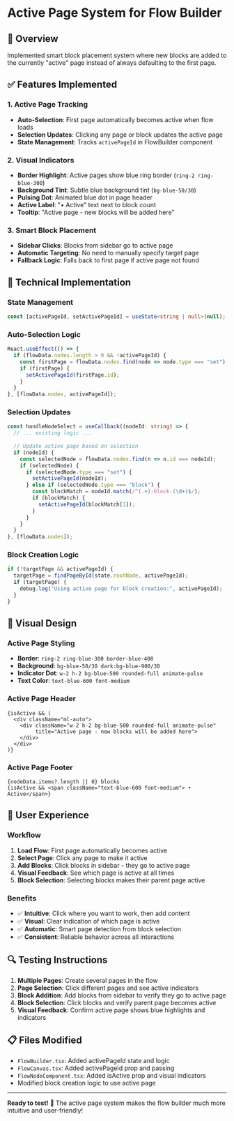 # Active Page System for Flow Builder

## 🎯 **Overview**
Implemented smart block placement system where new blocks are added to the currently "active" page instead of always defaulting to the first page.

## ✅ **Features Implemented**

### **1. Active Page Tracking**
- **Auto-Selection**: First page automatically becomes active when flow loads
- **Selection Updates**: Clicking any page or block updates the active page
- **State Management**: Tracks `activePageId` in FlowBuilder component

### **2. Visual Indicators**
- **Border Highlight**: Active pages show blue ring border (`ring-2 ring-blue-300`)  
- **Background Tint**: Subtle blue background tint (`bg-blue-50/30`)
- **Pulsing Dot**: Animated blue dot in page header
- **Active Label**: "• Active" text next to block count
- **Tooltip**: "Active page - new blocks will be added here"

### **3. Smart Block Placement**
- **Sidebar Clicks**: Blocks from sidebar go to active page
- **Automatic Targeting**: No need to manually specify target page
- **Fallback Logic**: Falls back to first page if active page not found

## 🔧 **Technical Implementation**

### **State Management** 
```typescript
const [activePageId, setActivePageId] = useState<string | null>(null);
```

### **Auto-Selection Logic**
```typescript
React.useEffect(() => {
  if (flowData.nodes.length > 0 && !activePageId) {
    const firstPage = flowData.nodes.find(node => node.type === "set");
    if (firstPage) {
      setActivePageId(firstPage.id);
    }
  }
}, [flowData.nodes, activePageId]);
```

### **Selection Updates**
```typescript
const handleNodeSelect = useCallback((nodeId: string) => {
  // ... existing logic ...
  
  // Update active page based on selection
  if (nodeId) {
    const selectedNode = flowData.nodes.find(n => n.id === nodeId);
    if (selectedNode) {
      if (selectedNode.type === "set") {
        setActivePageId(nodeId);
      } else if (selectedNode.type === "block") {
        const blockMatch = nodeId.match(/^(.+)-block-(\d+)$/);
        if (blockMatch) {
          setActivePageId(blockMatch[1]);
        }
      }
    }
  }
}, [flowData.nodes]);
```

### **Block Creation Logic**
```typescript
if (!targetPage && activePageId) {
  targetPage = findPageById(state.rootNode, activePageId);
  if (targetPage) {
    debug.log("Using active page for block creation:", activePageId);
  }
}
```

## 🎨 **Visual Design**

### **Active Page Styling**
- **Border**: `ring-2 ring-blue-300 border-blue-400`
- **Background**: `bg-blue-50/30 dark:bg-blue-900/30`
- **Indicator Dot**: `w-2 h-2 bg-blue-500 rounded-full animate-pulse`
- **Text Color**: `text-blue-600 font-medium`

### **Active Page Header**
```tsx
{isActive && (
  <div className="ml-auto">
    <div className="w-2 h-2 bg-blue-500 rounded-full animate-pulse" 
         title="Active page - new blocks will be added here">
    </div>
  </div>
)}
```

### **Active Page Footer**
```tsx
{nodeData.items?.length || 0} blocks
{isActive && <span className="text-blue-600 font-medium"> • Active</span>}
```

## 🚀 **User Experience**

### **Workflow**
1. **Load Flow**: First page automatically becomes active
2. **Select Page**: Click any page to make it active
3. **Add Blocks**: Click blocks in sidebar - they go to active page
4. **Visual Feedback**: See which page is active at all times
5. **Block Selection**: Selecting blocks makes their parent page active

### **Benefits**
- ✅ **Intuitive**: Click where you want to work, then add content
- ✅ **Visual**: Clear indication of which page is active
- ✅ **Automatic**: Smart page detection from block selection
- ✅ **Consistent**: Reliable behavior across all interactions

## 🔍 **Testing Instructions**

1. **Multiple Pages**: Create several pages in the flow
2. **Page Selection**: Click different pages and see active indicators
3. **Block Addition**: Add blocks from sidebar to verify they go to active page
4. **Block Selection**: Click blocks and verify parent page becomes active
5. **Visual Feedback**: Confirm active page shows blue highlights and indicators

## 📋 **Files Modified**

- `FlowBuilder.tsx`: Added activePageId state and logic
- `FlowCanvas.tsx`: Added activePageId prop and passing
- `FlowNodeComponent.tsx`: Added isActive prop and visual indicators
- Modified block creation logic to use active page

---

**Ready to test!** 🎉 
The active page system makes the flow builder much more intuitive and user-friendly!